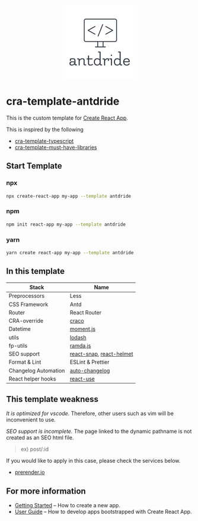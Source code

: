 <div align="center">

  <img src="./assets/logo.png" width="200px">

</div>

# cra-template-antdride

This is the custom template for [Create React App](https://github.com/facebook/create-react-app).

This is inspired by the following

- [cra-template-typescript](https://github.com/facebook/create-react-app/tree/master/packages/cra-template-typescript)
- [cra-template-must-have-libraries](https://github.com/EliEladElrom/cra-template-must-have-libraries)

## Start Template

### npx

```sh
npx create-react-app my-app --template antdride
```

### npm

```sh
npm init react-app my-app --template antdride
```

### yarn

```sh
yarn create react-app my-app --template antdride
```

## In this template

| Stack                | Name                                                                                                           |
| -------------------- | -------------------------------------------------------------------------------------------------------------- |
| Preprocessors        | Less                                                                                                           |
| CSS Framework        | Antd                                                                                                           |
| Router               | React Router                                                                                                   |
| CRA-override         | [craco](https://github.com/gsoft-inc/craco)                                                                    |
| Datetime             | [moment.js](https://momentjs.com/)                                                                             |
| utils                | [lodash](https://lodash.com/)                                                                                  |
| fp-utils             | [ramda.js](https://ramdajs.com/)                                                                               |
| SEO support          | [react-snap](https://github.com/stereobooster/react-snap), [react-helmet](https://github.com/nfl/react-helmet) |
| Format & Lint        | ESLint & Prettier                                                                                              |
| Changelog Automation | [auto-changelog](https://github.com/cookpete/auto-changelog)                                                   |
| React helper hooks   | [react-use](https://github.com/streamich/react-use)                                                            |

## This template weakness

_It is optimized for vscode._
Therefore, other users such as vim will be inconvenient to use.

_SEO support is incomplete._
The page linked to the dynamic pathname is not created as an SEO html file.

> ex) post/:id

If you would like to apply in this case, please check the services below.

- [prerender.io](https://prerender.io)

## For more information

- [Getting Started](https://create-react-app.dev/docs/getting-started) – How to create a new app.
- [User Guide](https://create-react-app.dev) – How to develop apps bootstrapped with Create React App.

